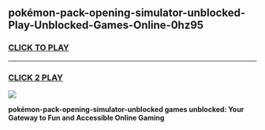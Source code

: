 
## pokémon-pack-opening-simulator-unblocked-Play-Unblocked-Games-Online-0hz95
<h3>
<a href="https://premium76.site?title=pokémon-pack-opening-simulator-unblocked&ref=25A">CLICK TO PLAY</a></h3>
<hr>

<h3>
<a href="https://premium76.site?title=pokémon-pack-opening-simulator-unblocked&ref=25A">CLICK 2 PLAY</a>
  
</h3>

<a href="https://premium76.site?title=pokémon-pack-opening-simulator-unblocked&ref=25A"><img src="https://clearcache.store/games.png"></a>


**pokémon-pack-opening-simulator-unblocked games unblocked: Your Gateway to Fun and Accessible Online Gaming**
